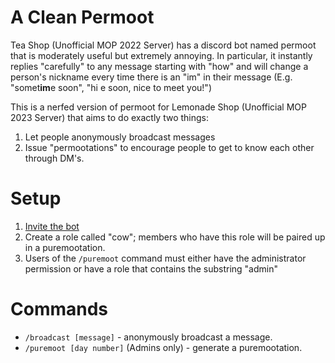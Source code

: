 # A Clean Permoot

Tea Shop (Unofficial MOP 2022 Server) has a discord bot named permoot that is
moderately useful but extremely annoying. In particular, it instantly replies
"carefully" to any message starting with "how" and will change a person's
nickname every time there is an "im" in their message (E.g. "somet**im**e soon",
"hi e soon, nice to meet you!")

This is a nerfed version of permoot for Lemonade Shop (Unofficial MOP 2023
Server) that aims to do exactly two things:

1. Let people anonymously broadcast messages
2. Issue "permootations" to encourage people to get to know each other through
   DM's.

# Setup

1. [Invite the bot](https://discord.com/api/oauth2/authorize?client_id=1130681299288477728&permissions=8&scope=bot) 
2. Create a role called "cow"; members who have this role will be paired up in a
   puremootation.
3. Users of the `/puremoot` command must either have the administrator
   permission or have a role that contains the substring "admin"

# Commands

- `/broadcast [message]` - anonymously broadcast a message.
- `/puremoot [day number]` (Admins only) - generate a puremootation.
